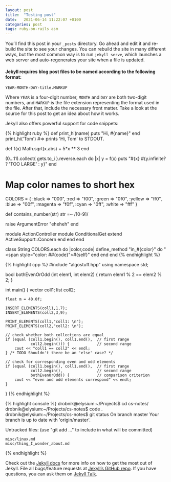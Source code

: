 ```yaml
---
layout: post
title:  "Testing post"
date:   2021-06-14 11:22:07 +0100
categories: post
tags: ruby-on-rails asm
---
```

You’ll find this post in your `_posts` directory. Go ahead and edit it and re-build the site to see your changes. You can rebuild the site in many different ways, but the most common way is to run `jekyll serve`, which launches a web server and auto-regenerates your site when a file is updated.

#### Jekyll requires blog post files to be named according to the following format:

`YEAR-MONTH-DAY-title.MARKUP`

Where `YEAR` is a four-digit number, `MONTH` and `DAY` are both two-digit numbers, and `MARKUP` is the file extension representing the format used in the file. After that, include the necessary front matter. Take a look at the source for this post to get an idea about how it works.

Jekyll also offers powerful support for code snippets:

{% highlight ruby %}
def print_hi(name)
  puts "Hi, #{name}"
end
print_hi('Tom')
#=> prints 'Hi, Tom' to STDOUT.

def f(x)
  Math.sqrt(x.abs) + 5*x ** 3
end

(0...11).collect{ gets.to_i }.reverse.each do |x|
  y = f(x)
  puts "#{x} #{y.infinite? ? 'TOO LARGE' : y}"
end
# Map color names to short hex
COLORS = { :black   => "000",
           :red     => "f00",
           :green   => "0f0",
           :yellow  => "ff0",
           :blue    => "00f",
           :magenta => "f0f",
           :cyan    => "0ff",
           :white   => "fff" }

def contains_number(str)
  str =~ /[0-9]/

  raise ArgumentError "eheheh"
end

module ActionController
  module ConditionalGet
    extend ActiveSupport::Concern
    end
  end
end

class String
  COLORS.each do |color,code|
    define_method "in_#{color}" do
      "<span style=\"color: ##{code}\">#{self}</span>"
    end
  end
end
{% endhighlight %}

{% highlight cpp %}
#include "algostuff.hpp"
using namespace std;

bool bothEvenOrOdd (int elem1, int elem2)
{
    return elem1 % 2 == elem2 % 2;
}

int main()
{
    vector<int> coll1;
    list<int> coll2;

    float m = 40.0f;

    INSERT_ELEMENTS(coll1,1,7);
    INSERT_ELEMENTS(coll2,3,9);

    PRINT_ELEMENTS(coll1,"coll1: \n");
    PRINT_ELEMENTS(coll2,"coll2: \n");

    // check whether both collections are equal
    if (equal (coll1.begin(), coll1.end(),  // first range
               coll2.begin())) {            // second range
        cout << "coll1 == coll2" << endl;
    } /* TODO Shouldn't there be an 'else' case? */

    // check for corresponding even and odd elements
    if (equal (coll1.begin(), coll1.end(),  // first range
               coll2.begin(),               // second range
               bothEvenOrOdd)) {            // comparison criterion
        cout << "even and odd elements correspond" << endl;
    }
}
{% endhighlight %}

{% highlight console %}
drobnik@elysium:~/Projects$ cd cs-notes/
drobnik@elysium:~/Projects/cs-notes$ code .
drobnik@elysium:~/Projects/cs-notes$ git status
On branch master
Your branch is up to date with 'origin/master'.

Untracked files:
  (use "git add <file>..." to include in what will be committed)

	misc/linux.md
	misc/thing_I_wonder_about.md


{% endhighlight %}

Check out the [Jekyll docs][jekyll-docs] for more info on how to get the most out of Jekyll. File all bugs/feature requests at [Jekyll’s GitHub repo][jekyll-gh]. If you have questions, you can ask them on [Jekyll Talk][jekyll-talk].

[jekyll-docs]: https://jekyllrb.com/docs/home
[jekyll-gh]:   https://github.com/jekyll/jekyll
[jekyll-talk]: https://talk.jekyllrb.com/
